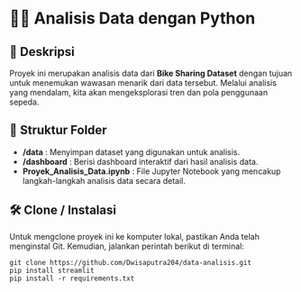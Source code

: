 # 🚴‍♂️ Analisis Data dengan Python

## 📜 Deskripsi
Proyek ini merupakan analisis data dari **Bike Sharing Dataset** dengan tujuan untuk menemukan wawasan menarik dari data tersebut. Melalui analisis yang mendalam, kita akan mengeksplorasi tren dan pola penggunaan sepeda.

## 📁 Struktur Folder
- **/data** : Menyimpan dataset yang digunakan untuk analisis.
- **/dashboard** : Berisi dashboard interaktif dari hasil analisis data.
- **Proyek_Analisis_Data.ipynb** : File Jupyter Notebook yang mencakup langkah-langkah analisis data secara detail.

## 🛠️ Clone / Instalasi
Untuk mengclone proyek ini ke komputer lokal, pastikan Anda telah menginstal Git. Kemudian, jalankan perintah berikut di terminal:

```shell
git clone https://github.com/Dwisaputra204/data-analisis.git
pip install streamlit
pip install -r requirements.txt
```
